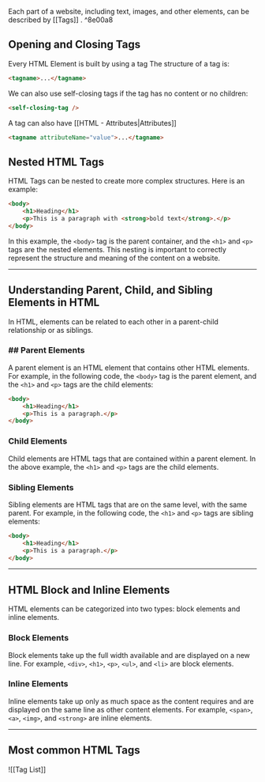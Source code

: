 
 Each part of a website, including text, images, and other elements, can be described by [[Tags]] . ^8e00a8

## Opening and Closing Tags

Every HTML Element is built by using a tag
The structure of a tag is:
```html
<tagname>...</tagname>
```
We can also use self-closing tags if the tag has no content or no children:
```html
<self-closing-tag />
```
A tag can also have [[HTML - Attributes|Attributes]]
```html
<tagname attributeName="value">...</tagname>
```

## Nested HTML Tags

HTML Tags can be nested to create more complex structures. Here is an example:

```HTML
<body>   
	<h1>Heading</h1>   
	<p>This is a paragraph with <strong>bold text</strong>.</p> 
</body>
```

In this example, the `<body>` tag is the parent container, and the `<h1>` and `<p>` tags are the nested elements. This nesting is important to correctly represent the structure and meaning of the content on a website.

---

## Understanding Parent, Child, and Sibling Elements in HTML

In HTML, elements can be related to each other in a parent-child relationship or as siblings.

### ## Parent Elements

A parent element is an HTML element that contains other HTML elements. For example, in the following code, the `<body>` tag is the parent element, and the `<h1>` and `<p>` tags are the child elements:

```HTML
<body>   
	<h1>Heading</h1>   
	<p>This is a paragraph.</p> 
</body>
```

### Child Elements

Child elements are HTML tags that are contained within a parent element. In the above example, the `<h1>` and `<p>` tags are the child elements.

### Sibling Elements

Sibling elements are HTML tags that are on the same level, with the same parent. For example, in the following code, the `<h1>` and `<p>` tags are sibling elements:

```HTML
<body>   
	<h1>Heading</h1>  
	<p>This is a paragraph.</p> 
</body>
```

----

## HTML Block and Inline Elements

HTML elements can be categorized into two types: block elements and inline elements.

### Block Elements

Block elements take up the full width available and are displayed on a new line. For example, `<div>`, `<h1>`, `<p>`, `<ul>`, and `<li>` are block elements.

### Inline Elements

Inline elements take up only as much space as the content requires and are displayed on the same line as other content elements. For example, `<span>`, `<a>`, `<img>`, and `<strong>` are inline elements.

---

## Most common HTML Tags 
![[Tag List]]